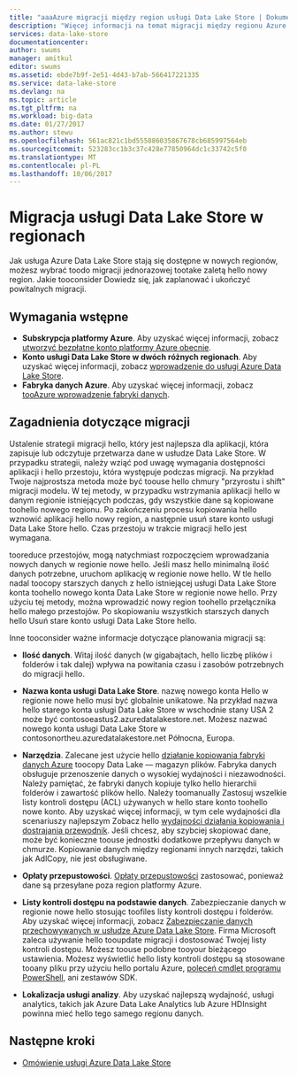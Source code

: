 ```yaml
---
title: "aaaAzure migracji między region usługi Data Lake Store | Dokumentacja firmy Microsoft"
description: "Więcej informacji na temat migracji między regionu Azure Data Lake Store."
services: data-lake-store
documentationcenter: 
author: swums
manager: amitkul
editor: swums
ms.assetid: ebde7b9f-2e51-4d43-b7ab-566417221335
ms.service: data-lake-store
ms.devlang: na
ms.topic: article
ms.tgt_pltfrm: na
ms.workload: big-data
ms.date: 01/27/2017
ms.author: stewu
ms.openlocfilehash: 561ac821c1bd555886035867678cb685997564eb
ms.sourcegitcommit: 523283cc1b3c37c428e77850964dc1c33742c5f0
ms.translationtype: MT
ms.contentlocale: pl-PL
ms.lasthandoff: 10/06/2017
---
```

# <a name="migrate-data-lake-store-across-regions"></a>Migracja usługi Data Lake Store w regionach

Jak usługa Azure Data Lake Store stają się dostępne w nowych regionów, możesz wybrać toodo migracji jednorazowej tootake zaletą hello nowy region. Jakie tooconsider Dowiedz się, jak zaplanować i ukończyć powitalnych migracji.

## <a name="prerequisites"></a>Wymagania wstępne

* **Subskrypcja platformy Azure**. Aby uzyskać więcej informacji, zobacz [utworzyć bezpłatne konto platformy Azure obecnie](https://azure.microsoft.com/pricing/free-trial/).
* **Konto usługi Data Lake Store w dwóch różnych regionach**. Aby uzyskać więcej informacji, zobacz [wprowadzenie do usługi Azure Data Lake Store](data-lake-store-get-started-portal.md).
* **Fabryka danych Azure**. Aby uzyskać więcej informacji, zobacz [tooAzure wprowadzenie fabryki danych](../data-factory/data-factory-introduction.md).


## <a name="migration-considerations"></a>Zagadnienia dotyczące migracji

Ustalenie strategii migracji hello, który jest najlepsza dla aplikacji, która zapisuje lub odczytuje przetwarza dane w usłudze Data Lake Store. W przypadku strategii, należy wziąć pod uwagę wymagania dostępności aplikacji i hello przestoju, która występuje podczas migracji. Na przykład Twoje najprostsza metoda może być toouse hello chmury "przyrostu i shift" migracji modelu. W tej metody, w przypadku wstrzymania aplikacji hello w danym regionie istniejących podczas, gdy wszystkie dane są kopiowane toohello nowego regionu. Po zakończeniu procesu kopiowania hello wznowić aplikacji hello nowy region, a następnie usuń stare konto usługi Data Lake Store hello. Czas przestoju w trakcie migracji hello jest wymagana.

tooreduce przestojów, mogą natychmiast rozpoczęciem wprowadzania nowych danych w regionie nowe hello. Jeśli masz hello minimalną ilość danych potrzebne, uruchom aplikację w regionie nowe hello. W tle hello nadal toocopy starszych danych z hello istniejącej usługi Data Lake Store konta toohello nowego konta Data Lake Store w regionie nowe hello. Przy użyciu tej metody, można wprowadzić nowy region toohello przełącznika hello małego przestojów. Po skopiowaniu wszystkich starszych danych hello Usuń stare konto usługi Data Lake Store hello.

Inne tooconsider ważne informacje dotyczące planowania migracji są:

* **Ilość danych**. Witaj ilość danych (w gigabajtach, hello liczbę plików i folderów i tak dalej) wpływa na powitania czasu i zasobów potrzebnych do migracji hello.

* **Nazwa konta usługi Data Lake Store**. nazwę nowego konta Hello w regionie nowe hello musi być globalnie unikatowe. Na przykład nazwa hello starego konta usługi Data Lake Store w wschodnie stany USA 2 może być contosoeastus2.azuredatalakestore.net. Możesz nazwać nowego konta usługi Data Lake Store w contosonortheu.azuredatalakestore.net Północna, Europa.

* **Narzędzia**. Zalecane jest użycie hello [działanie kopiowania fabryki danych Azure](../data-factory/data-factory-azure-datalake-connector.md) toocopy Data Lake — magazyn plików. Fabryka danych obsługuje przenoszenie danych o wysokiej wydajności i niezawodności. Należy pamiętać, że fabryki danych kopiuje tylko hello hierarchii folderów i zawartość plików hello. Należy toomanually Zastosuj wszelkie listy kontroli dostępu (ACL) używanych w hello stare konto toohello nowe konto. Aby uzyskać więcej informacji, w tym cele wydajności dla scenariuszy najlepszym Zobacz hello [wydajności działania kopiowania i dostrajania przewodnik](../data-factory/data-factory-copy-activity-performance.md). Jeśli chcesz, aby szybciej skopiować dane, może być konieczne toouse jednostki dodatkowe przepływu danych w chmurze. Kopiowanie danych między regionami innych narzędzi, takich jak AdlCopy, nie jest obsługiwane.  

* **Opłaty przepustowości**. [Opłaty przepustowości](https://azure.microsoft.com/en-us/pricing/details/bandwidth/) zastosować, ponieważ dane są przesyłane poza region platformy Azure.

* **Listy kontroli dostępu na podstawie danych**. Zabezpieczanie danych w regionie nowe hello stosując toofiles listy kontroli dostępu i folderów. Aby uzyskać więcej informacji, zobacz [Zabezpieczanie danych przechowywanych w usłudze Azure Data Lake Store](data-lake-store-secure-data.md). Firma Microsoft zaleca używanie hello tooupdate migracji i dostosować Twojej listy kontroli dostępu. Możesz toouse podobne tooyour bieżącego ustawienia. Możesz wyświetlić hello listy kontroli dostępu są stosowane tooany pliku przy użyciu hello portalu Azure, [poleceń cmdlet programu PowerShell](/powershell/module/azurerm.datalakestore/get-azurermdatalakestoreitempermission), ani zestawów SDK.  

* **Lokalizacja usługi analizy**. Aby uzyskać najlepszą wydajność, usługi analytics, takich jak Azure Data Lake Analytics lub Azure HDInsight powinna mieć hello tego samego regionu danych.  

## <a name="next-steps"></a>Następne kroki
* [Omówienie usługi Azure Data Lake Store](data-lake-store-overview.md)
